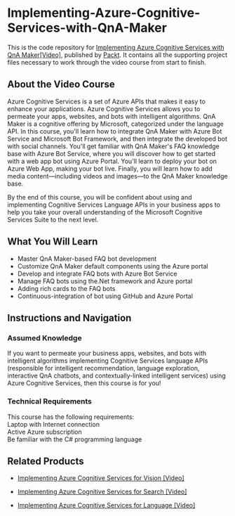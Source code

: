 # Implementing-Azure-Cognitive-Services-with-QnA-Maker

This is the code repository for [Implementing Azure Cognitive Services with QnA Maker[Video]](https://www.packtpub.com/), published by [Packt](https://www.packtpub.com/?utm_source=github). It contains all the supporting project files necessary to work through the video course from start to finish.

## About the Video Course
Azure Cognitive Services is a set of Azure APIs that makes it easy to enhance your applications. Azure Cognitive Services allows you to permeate your apps, websites, and bots with intelligent algorithms. QnA Maker is a cognitive offering by Microsoft, categorized under the language API.
In this course, you'll learn how to integrate QnA Maker with Azure Bot Service and Microsoft Bot Framework, and then integrate the developed bot with social channels. You'll get familiar with QnA Maker's FAQ knowledge base with Azure Bot Service, where you will discover how to get started with a web app bot using Azure Portal. You'll learn to deploy your bot on Azure Web App, making your bot live. Finally, you will learn how to add media content—including videos and images—to the QnA Maker knowledge base. 

By the end of this course, you will be confident about using and implementing Cognitive Services Language APIs in your business apps to help you take your overall understanding of the Microsoft Cognitive Services Suite to the next level.


<H2>What You Will Learn</H2>
<DIV class=book-info-will-learn-text>
<UL>
<LI>Master QnA Maker-based FAQ bot development
<LI>Customize QnA Maker default components using the Azure portal
<LI>Develop and integrate FAQ bots with Azure Bot Service
<LI>Manage FAQ bots using the.Net framework and Azure portal
<LI>Adding rich cards to the FAQ bots
<LI>Continuous-integration of bot using GitHub and Azure Portal
</LI></UL></DIV>

## Instructions and Navigation
### Assumed Knowledge
If you want to permeate your business apps, websites, and bots with intelligent algorithms implementing Cognitive Services language APIs (responsible for intelligent recommendation, language exploration, interactive QnA chatbots, and contextually-linked intelligent services) using Azure Cognitive Services, then this course is for you!	

### Technical Requirements
This course has the following requirements:<br/>
Laptop with Internet connection <br/>
Active Azure subscription <br/>
Be familiar with the C# programming language  <br/> 



## Related Products
* [Implementing Azure Cognitive Services for Vision [Video]](https://www.packtpub.com/in/application-development/implementing-azure-cognitive-services-vision-video)

* [Implementing Azure Cognitive Services for Search [Video]](https://www.packtpub.com/in/application-development/implementing-azure-cognitive-services-search-video)

* [Implementing Azure Cognitive Services for Language [Video]](https://www.packtpub.com/data/implementing-azure-cognitive-services-for-language-video)


